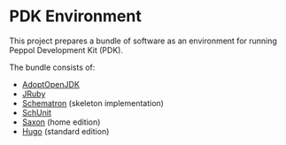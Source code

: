 # PDK Environment

This project prepares a bundle of software as an environment for running Peppol Development Kit (PDK).

The bundle consists of:

* [AdoptOpenJDK](https://adoptopenjdk.net/)
* [JRuby](https://www.jruby.org/)
* [Schematron](https://schematron.com/) (skeleton implementation)
* [SchUnit](https://schunit.com/)
* [Saxon](https://www.saxonica.com/) (home edition)
* [Hugo](https://gohugo.io/) (standard edition)